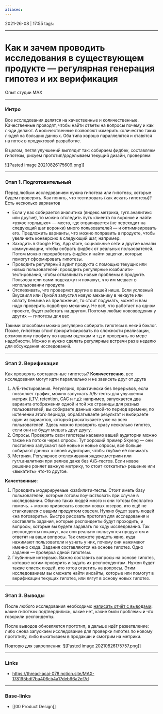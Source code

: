 ```yaml
---
aliases:
---
```

2021-26-08 | 17:55
tags: 
___

# Как и зачем проводить исследования в существующем продукте — регулярная генерация гипотез и их верификация

Опыт студии MAX

---

### Интро
Все исследования делятся на качественные и количественные. Качественные проводят, чтобы найти ответы на вопросы почему и как люди делают. А количественные позволяют измерить количество таких людей на больших данных. Оба типа хорошо параллелятся и ставятся на поток в продуктовой разработке.

В целом, петля улучшений выглядит так: собираем фидбек, составляем гипотезы, рисуем прототип/доделываем текущий дизайн, проверяем

![[Pasted image 20210826175609.png]]

---

### Этап 1. Подготовительный

Перед любым исследованием нужна гипотеза или гипотезы, которые будем проверять. Как понять, что тестировать (как искать гипотезы)? Есть несколько вариантов

-   Если у вас собирается аналитика (яндекс.метрика, гугл.аналитикс или другие), то можно отследить путь клиента по воронке и найти «узкое горлышко» — место, где отваливается (не переходит на следующий шаг воронки) много пользователей — и оптимизировать его. Предложить варианты, что можно поправить в продукте, чтобы увеличить конверсию в следующий шаг, например.
-   Заходить в Google Play, App store, социальные сети и другие каналы коммуникации, чтобы собрать фидбек от реальных пользователей. Потом можно переработать фидбек и найти зацепки, которые помогут сформировать гипотезы.
-   Проводить регулярный аудит продукта с помощью текущих или новых пользователей: проводить регулярные юзабилити-тестирования, чтобы отлавливать новые проблемы в продукте. Пользователи сами подскажут и покажут, что им мешает в использовании продукта
-   Отслеживать, что проверяют другие в вашей нише. Если условный Вкусвилл или Лукойл запустил новую механику в чекауте или оплату бензина из приложения, то стоит подумать, может и вам надо проверить подобную механику. Не всё, что работает на одном проекте, будет работать на другом. Поэтому любые нововведения у других — гипотезы для вас

Такими способами можно регулярно собирать гипотезы в некий бэклог. Позже, гипотезы стоит приоритизировать по сложности реализации, возможному профиту по нашим оценкам и т.д и проверять по мере надобности. Можно и нужно сделать регулярные встречи раз в неделю для обсуждения исследований.


---

### Этап 2. Верификация

Как проверять составленные гипотезы? **Количественно**, все исследования могут идти параллельно и не зависеть друг от друга

1.  А/Б-тестирования. Регулярно, практически без перерывов, если позволяет трафик, можно запускать А/Б-тесты для улучшения метрик (LTV, retention, CAC и т.д): например, запускается два варианта отображения одной и той же страницы для разных пользователей, вы собираете данные какой-то период времени, по истечении этого периода, обрабатываете результат и выбираете один из вариантов, который раскатываете уже на всех пользователей. Здесь можно проверять сразу несколько гипотез, если они не будут мешать друг другу.
2.  Опросы. Проверять свои гипотезы касаемо вашей аудитории можно также на потоке через опросы. Тут хороший пример Skyeng — они постоянно запускают всё новые и новые опросы, всё больше собирают данных о своей аудитории, чтобы глубже её понимать
3.  Метрики. Регулярное отслеживания яндекс.метрики или гугл.аналитики при релизе даже без А/Б-тестов. Если новое решение роняет важную метрику, то стоит «откатить» решение или «выкатить» что-то другое.

**Качественные**:

1.  Проводить модерируемые юзабилити-тесты. Стоит иметь базу пользователей, которые готовы поучаствовать при случае в исследовании. Обычно таких людей много и они готовы бесплатно помочь. + можно привлекать совсем новых юзеров, кто ещё не сталкивался с вашим продуктом совсем. Нужно будет звать людей «на поговорить». Быстро рисовать прототип для исследования и составлять задания, которые респонденты будут проходить, и вопросы, которые вы будете задавать по ходу исследования. Так респонденты покажут, как они реально пользуются продуктом и ответят на ваши вопросы. Так сможете увидеть явно, куда нажимают пользователи и узнать у них, почему они нажимают именно сюда. Задания составляются на основе гипотез. Одно задание — проверка одной гипотезы.
2.  Глубинные интервью. Важно составить вопросы на основе гипотез, которые хотим проверить и задать их респоендентам. Нужен будет также список людей, кто готов ответить на вопросы. Этим исследованием вы сможете найти инсайты, которые или помогут в верификации текущих гипотез, или лягут в основу новых гипотез.


---

### Этап 3. Выводы

После любого исследования необходимо [написать отчёт с выводами](https://www.figma.com/file/SQogYdggUM2dEaXp9guZhP/MAX-%E2%80%94-%D0%BE%D1%82%D1%87%D1%91%D1%82-%D0%BF%D0%BE-%D0%B8%D1%81%D1%81%D0%BB%D0%B5%D0%B4%D0%BE%D0%B2%D0%B0%D0%BD%D0%B8%D1%8F%D0%BC?node-id=0%3A1): какие гипотезы подтвердились, какие нет, какие были проблемы и что говорили респонденты.

После выводов обновляется прототип, а дальше идёт разветвление: либо снова запускаем исследование для проверки гипотез по новому прототипу, либо выкатываем в продакшн и смотрим на метрики.

Повторю для закрепления:
![[Pasted image 20210826175757.png]]


___
### Links
- https://thread-acai-078.notion.site/MAX-178195bdf7ba406cb4a17deb66a2ef7d

___
### Base-links
- [[00 Product Design]]

